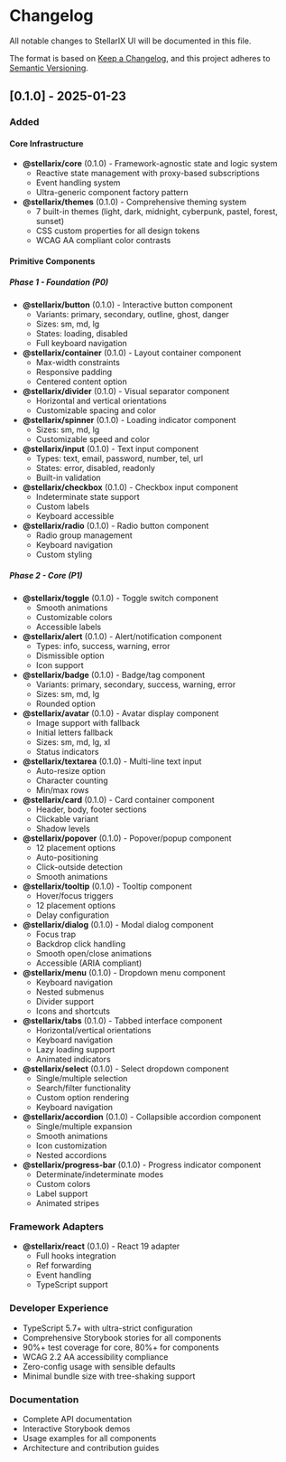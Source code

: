 # Changelog

All notable changes to StellarIX UI will be documented in this file.

The format is based on [Keep a Changelog](https://keepachangelog.com/en/1.0.0/),
and this project adheres to [Semantic Versioning](https://semver.org/spec/v2.0.0.html).

## [0.1.0] - 2025-01-23

### Added

#### Core Infrastructure
- **@stellarix/core** (0.1.0) - Framework-agnostic state and logic system
  - Reactive state management with proxy-based subscriptions
  - Event handling system
  - Ultra-generic component factory pattern
- **@stellarix/themes** (0.1.0) - Comprehensive theming system
  - 7 built-in themes (light, dark, midnight, cyberpunk, pastel, forest, sunset)
  - CSS custom properties for all design tokens
  - WCAG AA compliant color contrasts

#### Primitive Components

##### Phase 1 - Foundation (P0)
- **@stellarix/button** (0.1.0) - Interactive button component
  - Variants: primary, secondary, outline, ghost, danger
  - Sizes: sm, md, lg
  - States: loading, disabled
  - Full keyboard navigation
- **@stellarix/container** (0.1.0) - Layout container component
  - Max-width constraints
  - Responsive padding
  - Centered content option
- **@stellarix/divider** (0.1.0) - Visual separator component
  - Horizontal and vertical orientations
  - Customizable spacing and color
- **@stellarix/spinner** (0.1.0) - Loading indicator component
  - Sizes: sm, md, lg
  - Customizable speed and color
- **@stellarix/input** (0.1.0) - Text input component
  - Types: text, email, password, number, tel, url
  - States: error, disabled, readonly
  - Built-in validation
- **@stellarix/checkbox** (0.1.0) - Checkbox input component
  - Indeterminate state support
  - Custom labels
  - Keyboard accessible
- **@stellarix/radio** (0.1.0) - Radio button component
  - Radio group management
  - Keyboard navigation
  - Custom styling

##### Phase 2 - Core (P1)
- **@stellarix/toggle** (0.1.0) - Toggle switch component
  - Smooth animations
  - Customizable colors
  - Accessible labels
- **@stellarix/alert** (0.1.0) - Alert/notification component
  - Types: info, success, warning, error
  - Dismissible option
  - Icon support
- **@stellarix/badge** (0.1.0) - Badge/tag component
  - Variants: primary, secondary, success, warning, error
  - Sizes: sm, md, lg
  - Rounded option
- **@stellarix/avatar** (0.1.0) - Avatar display component
  - Image support with fallback
  - Initial letters fallback
  - Sizes: sm, md, lg, xl
  - Status indicators
- **@stellarix/textarea** (0.1.0) - Multi-line text input
  - Auto-resize option
  - Character counting
  - Min/max rows
- **@stellarix/card** (0.1.0) - Card container component
  - Header, body, footer sections
  - Clickable variant
  - Shadow levels
- **@stellarix/popover** (0.1.0) - Popover/popup component
  - 12 placement options
  - Auto-positioning
  - Click-outside detection
  - Smooth animations
- **@stellarix/tooltip** (0.1.0) - Tooltip component
  - Hover/focus triggers
  - 12 placement options
  - Delay configuration
- **@stellarix/dialog** (0.1.0) - Modal dialog component
  - Focus trap
  - Backdrop click handling
  - Smooth open/close animations
  - Accessible (ARIA compliant)
- **@stellarix/menu** (0.1.0) - Dropdown menu component
  - Keyboard navigation
  - Nested submenus
  - Divider support
  - Icons and shortcuts
- **@stellarix/tabs** (0.1.0) - Tabbed interface component
  - Horizontal/vertical orientations
  - Keyboard navigation
  - Lazy loading support
  - Animated indicators
- **@stellarix/select** (0.1.0) - Select dropdown component
  - Single/multiple selection
  - Search/filter functionality
  - Custom option rendering
  - Keyboard navigation
- **@stellarix/accordion** (0.1.0) - Collapsible accordion component
  - Single/multiple expansion
  - Smooth animations
  - Icon customization
  - Nested accordions
- **@stellarix/progress-bar** (0.1.0) - Progress indicator component
  - Determinate/indeterminate modes
  - Custom colors
  - Label support
  - Animated stripes

### Framework Adapters
- **@stellarix/react** (0.1.0) - React 19 adapter
  - Full hooks integration
  - Ref forwarding
  - Event handling
  - TypeScript support

### Developer Experience
- TypeScript 5.7+ with ultra-strict configuration
- Comprehensive Storybook stories for all components
- 90%+ test coverage for core, 80%+ for components
- WCAG 2.2 AA accessibility compliance
- Zero-config usage with sensible defaults
- Minimal bundle size with tree-shaking support

### Documentation
- Complete API documentation
- Interactive Storybook demos
- Usage examples for all components
- Architecture and contribution guides